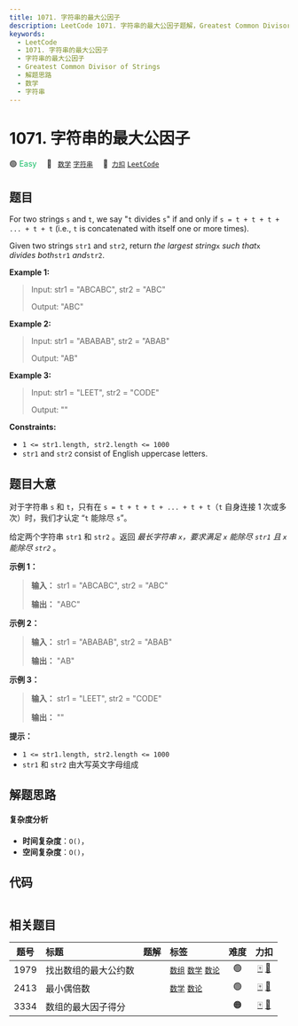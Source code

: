 ```yaml
---
title: 1071. 字符串的最大公因子
description: LeetCode 1071. 字符串的最大公因子题解，Greatest Common Divisor of Strings，包含解题思路、复杂度分析以及完整的 JavaScript 代码实现。
keywords:
  - LeetCode
  - 1071. 字符串的最大公因子
  - 字符串的最大公因子
  - Greatest Common Divisor of Strings
  - 解题思路
  - 数学
  - 字符串
---
```


# 1071. 字符串的最大公因子

🟢 <font color=#15bd66>Easy</font>&emsp; 🔖&ensp; [`数学`](/tag/math.md) [`字符串`](/tag/string.md)&emsp; 🔗&ensp;[`力扣`](https://leetcode.cn/problems/greatest-common-divisor-of-strings) [`LeetCode`](https://leetcode.com/problems/greatest-common-divisor-of-strings)

## 题目

For two strings `s` and `t`, we say "`t` divides `s`" if and only if `s = t +
t + t + ... + t + t` (i.e., `t` is concatenated with itself one or more
times).

Given two strings `str1` and `str2`, return _the largest string_`x` _such
that_`x` _divides both_`str1` _and_`str2`.



**Example 1:**

> Input: str1 = "ABCABC", str2 = "ABC"
> 
> Output: "ABC"

**Example 2:**

> Input: str1 = "ABABAB", str2 = "ABAB"
> 
> Output: "AB"

**Example 3:**

> Input: str1 = "LEET", str2 = "CODE"
> 
> Output: ""

**Constraints:**

  * `1 <= str1.length, str2.length <= 1000`
  * `str1` and `str2` consist of English uppercase letters.


## 题目大意

对于字符串 `s` 和 `t`，只有在 `s = t + t + t + ... + t + t`（`t` 自身连接 1 次或多次）时，我们才认定 “`t`
能除尽 `s`”。

给定两个字符串 `str1` 和 `str2` 。返回 _最长字符串  `x`，要求满足 `x` 能除尽 `str1` 且 `x` 能除尽 `str2`_
。



**示例 1：**

> 
> 
> 
> 
> 
> **输入：** str1 = "ABCABC", str2 = "ABC"
> 
> **输出：** "ABC"
> 
> 

**示例 2：**

> 
> 
> 
> 
> 
> **输入：** str1 = "ABABAB", str2 = "ABAB"
> 
> **输出：** "AB"
> 
> 

**示例 3：**

> 
> 
> 
> 
> 
> **输入：** str1 = "LEET", str2 = "CODE"
> 
> **输出：** ""
> 
> 



**提示：**

  * `1 <= str1.length, str2.length <= 1000`
  * `str1` 和 `str2` 由大写英文字母组成


## 解题思路

#### 复杂度分析

- **时间复杂度**：`O()`，
- **空间复杂度**：`O()`，

## 代码

```javascript

```

## 相关题目

<!-- prettier-ignore -->
| 题号 | 标题 | 题解 | 标签 | 难度 | 力扣 |
| :------: | :------ | :------: | :------ | :------: | :------: |
| 1979 | 找出数组的最大公约数 |  |  [`数组`](/tag/array.md) [`数学`](/tag/math.md) [`数论`](/tag/number-theory.md) | 🟢 | [🀄️](https://leetcode.cn/problems/find-greatest-common-divisor-of-array) [🔗](https://leetcode.com/problems/find-greatest-common-divisor-of-array) |
| 2413 | 最小偶倍数 |  |  [`数学`](/tag/math.md) [`数论`](/tag/number-theory.md) | 🟢 | [🀄️](https://leetcode.cn/problems/smallest-even-multiple) [🔗](https://leetcode.com/problems/smallest-even-multiple) |
| 3334 | 数组的最大因子得分 |  |  | 🟠 | [🀄️](https://leetcode.cn/problems/find-the-maximum-factor-score-of-array) [🔗](https://leetcode.com/problems/find-the-maximum-factor-score-of-array) |